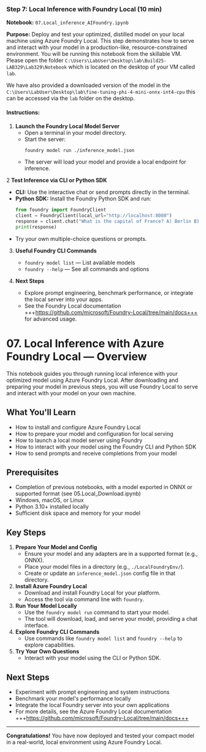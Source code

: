 ### Step 7: Local Inference with Foundry Local (10 min)

**Notebook:** `07.Local_inference_AIFoundry.ipynb`

**Purpose:** Deploy and test your optimized, distilled model on your local machine using Azure Foundry Local. This step demonstrates how to serve and interact with your model in a production-like, resource-constrained environment. You will be running this notebook from the skillable VM. Please open the folder `C:\Users\LabUser\Desktop\lab\Build25-LAB329\Lab329\Notebook` which is located on the desktop of your VM called `lab`.


We have also provided a downloaded version of the model in the `C:\Users\LabUser\Desktop\lab\fine-tuning-phi-4-mini-onnx-int4-cpu` this can be accessed via the `lab` folder on the desktop.

#### Instructions:

1. **Launch the Foundry Local Model Server**
   - Open a terminal in your model directory.
   - Start the server:
     ```sh
     foundry model run ./inference_model.json
     ```
   - The server will load your model and provide a local endpoint for inference.

2 **Test Inference via CLI or Python SDK**
   - **CLI:** Use the interactive chat or send prompts directly in the terminal.
   - **Python SDK:** Install the Foundry Python SDK and run:
     ```python
     from foundry import FoundryClient
     client = FoundryClient(local_url="http://localhost:8080")
     response = client.chat("What is the capital of France? A) Berlin B) London C) Paris D) Madrid E) Rome")
     print(response)
     ```
   - Try your own multiple-choice questions or prompts.

3. **Useful Foundry CLI Commands**
   - `foundry model list` — List available models
   - `foundry --help` — See all commands and options

4. **Next Steps**
   - Explore prompt engineering, benchmark performance, or integrate the local server into your apps.
   - See the Foundry Local documentation +++https://github.com/microsoft/Foundry-Local/tree/main/docs+++ for advanced usage.

# 07. Local Inference with Azure Foundry Local — Overview

This notebook guides you through running local inference with your optimized model using Azure Foundry Local. After downloading and preparing your model in previous steps, you will use Foundry Local to serve and interact with your model on your own machine.

## What You'll Learn
- How to install and configure Azure Foundry Local
- How to prepare your model and configuration for local serving
- How to launch a local model server using Foundry
- How to interact with your model using the Foundry CLI and Python SDK
- How to send prompts and receive completions from your model

## Prerequisites
- Completion of previous notebooks, with a model exported in ONNX or supported format (see 05.Local_Download.ipynb)
- Windows, macOS, or Linux
- Python 3.10+ installed locally
- Sufficient disk space and memory for your model

## Key Steps
1. **Prepare Your Model and Config**
   - Ensure your model and any adapters are in a supported format (e.g., ONNX).
   - Place your model files in a directory (e.g., `./LocalFoundryEnv/`).
   - Create or update an `inference_model.json` config file in that directory.
2. **Install Azure Foundry Local**
   - Download and install Foundry Local for your platform.
   - Access the tool via command line with `foundry`.
3. **Run Your Model Locally**
   - Use the `foundry model run` command to start your model.
   - The tool will download, load, and serve your model, providing a chat interface.
4. **Explore Foundry CLI Commands**
   - Use commands like `foundry model list` and `foundry --help` to explore capabilities.
5. **Try Your Own Questions**
   - Interact with your model using the CLI or Python SDK.

## Next Steps
- Experiment with prompt engineering and system instructions
- Benchmark your model's performance locally
- Integrate the local Foundry server into your own applications
- For more details, see the Azure Foundry Local documentation +++https://github.com/microsoft/Foundry-Local/tree/main/docs+++

---

**Congratulations!** You have now deployed and tested your compact model in a real-world, local environment using Azure Foundry Local.